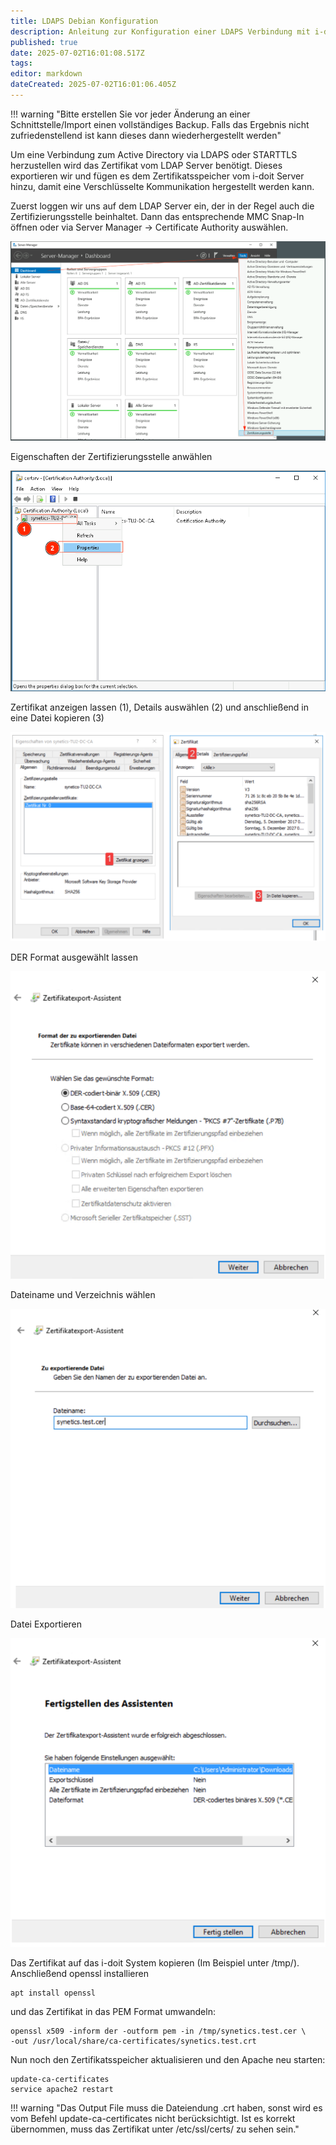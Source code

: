 ```yaml
---
title: LDAPS Debian Konfiguration
description: Anleitung zur Konfiguration einer LDAPS Verbindung mit i-doit für Debian
published: true
date: 2025-07-02T16:01:08.517Z
tags: 
editor: markdown
dateCreated: 2025-07-02T16:01:06.405Z
---
```


!!! warning "Bitte erstellen Sie vor jeder Änderung an einer Schnittstelle/Import einen vollständiges Backup. Falls das Ergebnis nicht zufriedenstellend ist kann dieses dann wiederhergestellt werden"

Um eine Verbindung zum Active Directory via LDAPS oder STARTTLS herzustellen wird das Zertifikat vom LDAP Server benötigt.
Dieses exportieren wir und fügen es dem Zertifikatsspeicher vom i-doit Server hinzu, damit eine Verschlüsselte Kommunikation hergestellt werden kann.

Zuerst loggen wir uns auf dem LDAP Server ein, der in der Regel auch die Zertifizierungsstelle beinhaltet.
Dann das entsprechende MMC Snap-In öffnen oder via Server Manager -> Certificate Authority auswählen.

[![Server Manager](../../assets/images/de/automatisierung-und-integration/ldap/ldap-tls/ldap-tls-1.png)](../../assets/images/de/automatisierung-und-integration/ldap/ldap-tls/ldap-tls-1.png)

Eigenschaften der Zertifizierungsstelle anwählen

[![Eigenschaften der auswählen](../../assets/images/de/automatisierung-und-integration/ldap/ldap-tls/ldap-tls-2.png)](../../assets/images/de/automatisierung-und-integration/ldap/ldap-tls/ldap-tls-2.png)

Zertifikat anzeigen lassen (1), Details auswählen (2) und anschließend in eine Datei kopieren (3)

[![Zertifikat anzeigen und kopieren](../../assets/images/de/automatisierung-und-integration/ldap/ldap-tls/ldap-tls-3.png)](../../assets/images/de/automatisierung-und-integration/ldap/ldap-tls/ldap-tls-3.png)

DER Format ausgewählt lassen

[![DER Format ausgewählt lassen](../../assets/images/de/automatisierung-und-integration/ldap/ldap-tls/ldap-tls-4.png)](../../assets/images/de/automatisierung-und-integration/ldap/ldap-tls/ldap-tls-4.png)

Dateiname und Verzeichnis wählen

[![Name und Verzeichnis wählen](../../assets/images/de/automatisierung-und-integration/ldap/ldap-tls/ldap-tls-5.png)](../../assets/images/de/automatisierung-und-integration/ldap/ldap-tls/ldap-tls-5.png)

Datei Exportieren

[![Fertigstellen es export Assistenten](../../assets/images/de/automatisierung-und-integration/ldap/ldap-tls/ldap-tls-6.png)](../../assets/images/de/automatisierung-und-integration/ldap/ldap-tls/ldap-tls-6.png)

Das Zertifikat auf das i-doit System kopieren (Im Beispiel unter /tmp/). Anschließend openssl installieren

```shell
apt install openssl
```

und das Zertifikat in das PEM Format umwandeln:

```shell
openssl x509 -inform der -outform pem -in /tmp/synetics.test.cer \
-out /usr/local/share/ca-certificates/synetics.test.crt
```

Nun noch den Zertifikatsspeicher aktualisieren und den Apache neu starten:

```shell
update-ca-certificates
service apache2 restart
```

!!! warning "Das Output File muss die Dateiendung .crt haben, sonst wird es vom Befehl update-ca-certificates nicht berücksichtigt. Ist es korrekt übernommen, muss das Zertifikat unter /etc/ssl/certs/ zu sehen sein."
